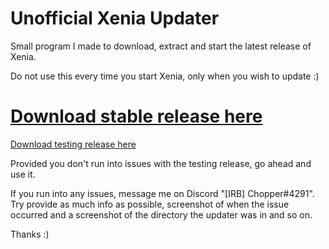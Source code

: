 # Unofficial Xenia Updater
Small program I made to download, extract and start the latest release of Xenia.

Do not use this every time you start Xenia, only when you wish to update :)

# [Download stable release here](https://github.com/Chopper1337/XeniaUpdater/raw/main/bin/Release/XeniaUpdater.exe)


[Download testing release here](https://github.com/Chopper1337/XeniaUpdater/raw/main/bin/Debug/XeniaUpdater.exe)

Provided you don't run into issues with the testing release, go ahead and use it.

If you run into any issues, message me on Discord "[IRB] Chopper#4291".
Try provide as much info as possible, screenshot of when the issue occurred and a screenshot of the directory the updater was in and so on.

Thanks :)
